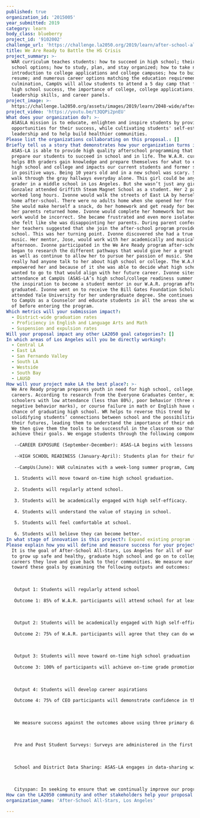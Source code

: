 ```yaml
---
published: true
organization_id: '2015005'
year_submitted: 2019
category: learn
body_class: blueberry
project_id: '9102002'
challenge_url: 'https://challenge.la2050.org/2019/learn/after-school-all-stars-los-angeles/'
title: We Are Ready to Battle the HS Crisis
project_summary: >-
  WAR curriculum teaches students: how to succeed in high school; their high
  school options; how to study, plan, and stay organized; how to take notes; an
  introduction to college applications and college campuses; how to build a
  resume; and numerous career options matching the education requirements. The
  culmination, CampUs will allow students to attend a 5 day camp that focuses on
  high school success, the importance of college, college applications,
  leadership skills, and career panels.
project_image: >-
  https://challenge.la2050.org/assets/images/2019/learn/2048-wide/after-school-all-stars-los-angeles.jpg
project_video: 'https://youtu.be/t3QQPi2pnEU'
What does your organization do?: >-
  ASASLA mission is to educate, enlighten and inspire students by providing
  opportunities for their success, while cultivating students' self-esteem,
  leadership and to help build healthier communities.
Please list the organizations collaborating on this proposal.: []
Briefly tell us a story that demonstrates how your organization turns inspiration into impact.: >-
  ASAS-LA is able to provide high quality afterschool programming that helps to
  prepare our students to succeed in school and in life. The W.A.R. curriculum
  helps 8th graders gain knowledge and prepare themselves for what to expect in
  high school and college and impacts our current students and former students
  in positive ways. Being 10 years old and in a new school was scary. She would
  walk through the gray hallways everyday alone. This girl could be any new 6th
  grader in a middle school in Los Angeles. But she wasn’t just any girl. Ivonne
  Gonzalez attended Griffith Steam Magnet School as a student. Her 2 parents
  worked long hours. Ivonne would walk the streets of East LA by herself to get
  home after-school. There were no adults home when she opened her front door.
  She would make herself a snack, do her homework and get ready for bed before
  her parents returned home. Ivonne would complete her homework but much of the
  work would be incorrect. She became frustrated and even more isolated because
  she felt like she was disappointing her parents. During parent conferences,
  her teachers suggested that she join the after-school program provided at the
  school. This was her turning point. Ivonne discovered she had a true passion,
  music. Her mentor, Jose, would work with her academically and musically every
  afternoon. Ivonne participated in the We Are Ready program after-school. She
  began to research the different pathways that would give her a great education
  as well as continue to allow her to pursue her passion of music. She never
  really had anyone talk to her about high school or college. The W.A.R. program
  empowered her and because of it she was able to decide what high school she
  wanted to go to that would align with her future career. Ivonne sites her
  attendance at CampUs (ASAS-LA’s high school/college readiness summer camp) as
  the inspiration to become a student mentor in our W.A.R. program after she
  graduated. Ivonne went on to receive the Bill Gates Foundation Scholarship and
  attended Yale University for her undergraduate degree. She continues to return
  to CampUs as a Counselor and educate students in all the areas she was unaware
  of before entering the program.
Which metrics will your submission impact?:
  - District-wide graduation rates
  - Proficiency in English and Language Arts and Math
  - Suspension and expulsion rates
Will your proposal impact any other LA2050 goal categories?: []
In which areas of Los Angeles will you be directly working?:
  - Central LA
  - East LA
  - San Fernando Valley
  - South LA
  - Westside
  - South Bay
  - LAUSD
How will your project make LA the best place?: >-
  We Are Ready program prepares youth in need for high school, college, and
  careers. According to research from the Everyone Graduates Center, middle
  schoolers with low attendance (less than 80%), poor behavior (three or more
  negative behavior marks), or course failure in math or English have only a 15%
  chance of graduating high school. WR helps to reverse this trend by
  solidifying students’ connections between school and the possibilities for
  their futures, leading them to understand the importance of their education.
  We then give them the tools to be successful in the classroom so that they can
  achieve their goals. We engage students through the following components: 
   
   --CAREER EXPOSURE (September-December): ASAS-LA begins with lessons on self-awareness and self-identity, helping students explore their personality characteristics, leadership style, passions, and what defines them. Students use this information to explore a minimum of 6 careers per student. During this process, they research: what people in the profession do; qualities, and skills needed; education required; what programs/institutions could help them prepare for this career; average salary; working conditions; benefits offered; future outlook for this career; and what steps they must personally take to prepare for this career. 
   
   --HIGH SCHOOL READINESS (January-April): Students plan for their future beginning with high school. They design their 4-year plans based on the discoveries they made in their career choices. We help them ensure that their high school offers classes that are directly linked to the careers they researched. Students also learn about studying and note taking skills. Based on the careers and their research, students further research what steps they will need to take after high school to prepare themselves. Students learn the basics of creating a resume and participate in mock interviews. 
   
   --CampUs(June): WAR culminates with a week-long summer program, CampUs, which takes place on a college campus and gives students an extra push as they enter high school. CampUs helps students examine connections between academic and career success while exploring college and career paths. Students live in the dorms for a week, learn about how to apply to college, and take daily classes on how to be successful in school and in the workforce. 
   
   1. Students will move toward on-time high school graduation.
   
   2. Students will regularly attend school.
   
   3. Students will be academically engaged with high self-efficacy.
   
   4. Students will understand the value of staying in school.
   
   5. Students will feel comfortable at school.
   
   6. Students will believe they can become better.
In what stage of innovation is this project?: Expand existing program (expanding and continuing ongoing successful projects)
Please explain how you will define and measure success for your project.: >-
  It is the goal of After-School All-Stars, Los Angeles for all of our students
  to grow up safe and healthy, graduate high school and go on to college, find
  careers they love and give back to their communities. We measure our progress
  toward these goals by examining the following outputs and outcomes:
   
   
   
   Output 1: Students will regularly attend school
   
   Outcome 1: 85% of W.A.R. participants will attend school for at least 90% of days
   
   
   
   Output 2: Students will be academically engaged with high self-efficacy
   
   Outcome 2: 75% of W.A.R. participants will agree that they can do well in school even if it's challenging
   
   
   
   Output 3: Students will move toward on-time high school graduation
   
   Outcome 3: 100% of participants will achieve on-time grade promotion
   
   
   
   Output 4: Students will develop career aspirations
   
   Outcome 4: 75% of CEO participants will demonstrate confidence in their ability to understand and navigate career pathways
   
   
   
   We measure success against the outcomes above using three primary data sources: pre and post student surveys; school and district data sharing; and participation tracking through Cityspan.
   
   
   
   Pre and Post Student Surveys: Surveys are administered in the first and last two weeks of the program year by the Programs team and sent to the National Research and Evaluation team. The National Research and Evaluation team compiles, cleans, and analyzes the data. They then provide actionable, data informed feedback to chapters and sites, which chapters then use to inform and improve programs going forward. Each summer, pre and post survey data is analyzed to examine both group and individual-level changes, as well as provide an end-of-year snapshot of student strengths and areas of growth.
   
   
   
   School and District Data Sharing: ASAS-LA engages in data-sharing with school and district partners in order to obtain information on attendance, and on-time grade promotion of participants, suspensions/behavioral referrals, and other relevant data. Data is cleaned, compiled, and analyzed by the National Research and Evaluation team, with analyses examining both within year and year over year changes.
   
   
   
   Cityspan: In seeking to ensure that we continually improve our programming, ASAS-LA developed a feedback loop system tied to our attendance tracking system. We utilize Cityspan, a nationally-recognized customizable database system, to collect data on dosage levels per program, demographic information on students in our programs, and attendance rates.
How can the LA2050 community and other stakeholders help your proposal succeed?: []
organization_name: 'After-School All-Stars, Los Angeles'

---
```

